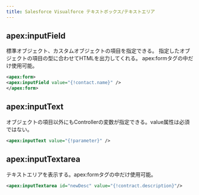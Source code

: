 ```yaml
---
title: Salesforce Visualforce テキストボックス/テキストエリア
---
```


## apex:inputField
標準オブジェクト、カスタムオブジェクトの項目を指定できる。
指定したオブジェクトの項目の型に合わせてHTMLを出力してくれる。
apex:formタグの中だけ使用可能。

``` xml
<apex:form>
<apex:inputField value="{!contact.name}" />
</apex:form>
```

## apex:inputText
オブジェクトの項目以外にもControllerの変数が指定できる。value属性は必須ではない。

``` xml
<apex:inputText value="{!parameter}" />
```

## apex:inputTextarea
テキストエリアを表示する。apex:formタグの中だけ使用可能。

``` xml
<apex:inputTextarea id="newDesc" value="{!contract.description}"/>
```

